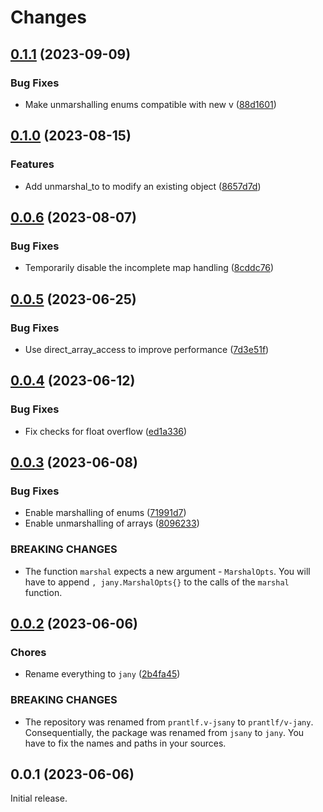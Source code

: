 # Changes 

## [0.1.1](https://github.com/prantlf/v-jany/compare/v0.1.0...v0.1.1) (2023-09-09)

### Bug Fixes

* Make unmarshalling enums compatible with new v ([88d1601](https://github.com/prantlf/v-jany/commit/88d160152cfde315dbd8ea5dec627eeb24d13aaa))

## [0.1.0](https://github.com/prantlf/v-jany/compare/v0.0.6...v0.1.0) (2023-08-15)

### Features

* Add unmarshal_to to modify an existing object ([8657d7d](https://github.com/prantlf/v-jany/commit/8657d7d0417bc261c9bc08971555bad537747e8f))

## [0.0.6](https://github.com/prantlf/v-jany/compare/v0.0.5...v0.0.6) (2023-08-07)

### Bug Fixes

* Temporarily disable the incomplete map handling ([8cddc76](https://github.com/prantlf/v-jany/commit/8cddc7636754cf3f6a549b5d762a82349ad0fe0e))

## [0.0.5](https://github.com/prantlf/v-jany/compare/v0.0.4...v0.0.5) (2023-06-25)

### Bug Fixes

* Use direct_array_access to improve performance ([7d3e51f](https://github.com/prantlf/v-jany/commit/7d3e51fea3fecaa94aab787a943c3808244f5e78))

## [0.0.4](https://github.com/prantlf/v-jany/compare/v0.0.3...v0.0.4) (2023-06-12)

### Bug Fixes

* Fix checks for float overflow ([ed1a336](https://github.com/prantlf/v-jany/commit/ed1a33627785827aa4749dd9da768ba0d5ddf67c))

## [0.0.3](https://github.com/prantlf/v-jany/compare/v0.0.2...v0.0.3) (2023-06-08)

### Bug Fixes

* Enable marshalling of enums ([71991d7](https://github.com/prantlf/v-jany/commit/71991d7ae0f4c5c851f9277bacb7e7347289b751))
* Enable unmarshalling of arrays ([8096233](https://github.com/prantlf/v-jany/commit/8096233a254ea891b0e68b337248be8b3f51cea0))

### BREAKING CHANGES

* The function `marshal` expects a new argument - `MarshalOpts`. You will have to append `, jany.MarshalOpts{}` to the calls of the `marshal` function.

## [0.0.2](https://github.com/prantlf/v-jany/compare/v0.0.1...v0.0.2) (2023-06-06)

### Chores

* Rename everything to `jany` ([2b4fa45](https://github.com/prantlf/v-jany/commit/2b4fa45fbe0213326e08b8cda37f1e2cd889fa3c))

### BREAKING CHANGES

* The repository was renamed from `prantlf.v-jsany` to `prantlf/v-jany`. Consequentially, the package was renamed from `jsany` to `jany`. You have to fix the names and paths in your sources.

## 0.0.1 (2023-06-06)

Initial release.
